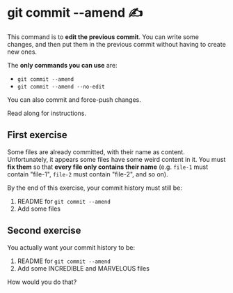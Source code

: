 # git commit --amend ✍

This command is to **edit the previous commit**. You can write some changes, and then put them in the previous commit without having to create new ones.

The **only commands you can use** are:

- `git commit --amend`
- `git commit --amend --no-edit`

You can also commit and force-push changes.

Read along for instructions.

## First exercise

Some files are already committed, with their name as content. Unfortunately, it appears some files have some weird content in it. You must **fix them** so that **every file only contains their name** (e.g. `file-1` must contain "file-1", `file-2` must contain "file-2", and so on).

By the end of this exercise, your commit history must still be:

1. README for `git commit --amend`
1. Add some files

## Second exercise

You actually want your commit history to be:

1. README for `git commit --amend`
1. Add some INCREDIBLE and MARVELOUS files

How would you do that?
